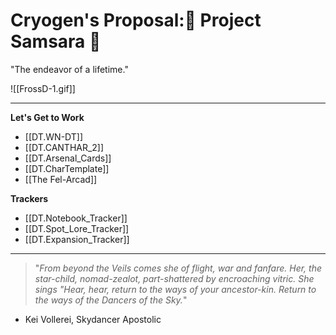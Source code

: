 # Cryogen's Proposal:🌌 Project Samsara 🌌
"The endeavor of a lifetime."

![[FrossD-1.gif]]
****
**Let's Get to Work**
- [[DT.WN-DT]]
- [[DT.CANTHAR_2]]
- [[DT.Arsenal_Cards]]
- [[DT.CharTemplate]]
- [[The Fel-Arcad]]
 
**Trackers**
- [[DT.Notebook_Tracker]]
- [[DT.Spot_Lore_Tracker]]
- [[DT.Expansion_Tracker]]

****
> "*From beyond the Veils comes she of flight, war and fanfare. Her, the star-child, nomad-zealot, part-shattered by encroaching vitric. She sings "Hear, hear, return to the ways of your ancestor-kin. Return to the ways of the Dancers of the Sky.*"
- Kei Vollerei, Skydancer Apostolic